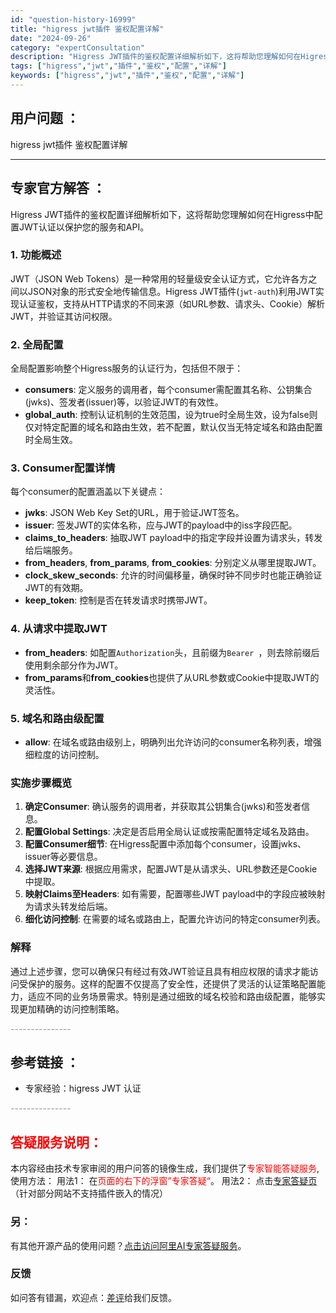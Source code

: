 ```yaml
---
id: "question-history-16999"
title: "higress jwt插件 鉴权配置详解"
date: "2024-09-26"
category: "expertConsultation"
description: "Higress JWT插件的鉴权配置详细解析如下，这将帮助您理解如何在Higress中配置JWT认证以保护您的服务和API。### 1. 功能概述JWT（JSON Web Tokens）是一种常用的轻量级安全认证方式，它允许各方之间以JSON对象的形式安全地传输信息。Higress JWT插件(`j"
tags: ["higress","jwt","插件","鉴权","配置","详解"]
keywords: ["higress","jwt","插件","鉴权","配置","详解"]
---
```


## 用户问题 ： 
 higress jwt插件 鉴权配置详解  

---------------
## 专家官方解答 ：

Higress JWT插件的鉴权配置详细解析如下，这将帮助您理解如何在Higress中配置JWT认证以保护您的服务和API。

### 1. 功能概述
JWT（JSON Web Tokens）是一种常用的轻量级安全认证方式，它允许各方之间以JSON对象的形式安全地传输信息。Higress JWT插件(`jwt-auth`)利用JWT实现认证鉴权，支持从HTTP请求的不同来源（如URL参数、请求头、Cookie）解析JWT，并验证其访问权限。

### 2. 全局配置
全局配置影响整个Higress服务的认证行为，包括但不限于：

- **consumers**: 定义服务的调用者，每个consumer需配置其名称、公钥集合(jwks)、签发者(issuer)等，以验证JWT的有效性。
- **global_auth**: 控制认证机制的生效范围，设为true时全局生效，设为false则仅对特定配置的域名和路由生效，若不配置，默认仅当无特定域名和路由配置时全局生效。

### 3. Consumer配置详情
每个consumer的配置涵盖以下关键点：
- **jwks**: JSON Web Key Set的URL，用于验证JWT签名。
- **issuer**: 签发JWT的实体名称，应与JWT的payload中的iss字段匹配。
- **claims_to_headers**: 抽取JWT payload中的指定字段并设置为请求头，转发给后端服务。
- **from_headers**, **from_params**, **from_cookies**: 分别定义从哪里提取JWT。
- **clock_skew_seconds**: 允许的时间偏移量，确保时钟不同步时也能正确验证JWT的有效期。
- **keep_token**: 控制是否在转发请求时携带JWT。

### 4. 从请求中提取JWT
- **from_headers**: 如配置`Authorization`头，且前缀为`Bearer `，则去除前缀后使用剩余部分作为JWT。
- **from_params**和**from_cookies**也提供了从URL参数或Cookie中提取JWT的灵活性。

### 5. 域名和路由级配置
- **allow**: 在域名或路由级别上，明确列出允许访问的consumer名称列表，增强细粒度的访问控制。

### 实施步骤概览
1. **确定Consumer**: 确认服务的调用者，并获取其公钥集合(jwks)和签发者信息。
2. **配置Global Settings**: 决定是否启用全局认证或按需配置特定域名及路由。
3. **配置Consumer细节**: 在Higress配置中添加每个consumer，设置jwks、issuer等必要信息。
4. **选择JWT来源**: 根据应用需求，配置JWT是从请求头、URL参数还是Cookie中提取。
5. **映射Claims至Headers**: 如有需要，配置哪些JWT payload中的字段应被映射为请求头转发给后端。
6. **细化访问控制**: 在需要的域名或路由上，配置允许访问的特定consumer列表。

### 解释
通过上述步骤，您可以确保只有经过有效JWT验证且具有相应权限的请求才能访问受保护的服务。这样的配置不仅提高了安全性，还提供了灵活的认证策略配置能力，适应不同的业务场景需求。特别是通过细致的域名校验和路由级配置，能够实现更加精确的访问控制策略。


<font color="#949494">---------------</font> 


## 参考链接 ：

* 专家经验：higress JWT 认证 


 <font color="#949494">---------------</font> 
 


## <font color="#FF0000">答疑服务说明：</font> 

本内容经由技术专家审阅的用户问答的镜像生成，我们提供了<font color="#FF0000">专家智能答疑服务</font>,使用方法：
用法1： 在<font color="#FF0000">页面的右下的浮窗”专家答疑“</font>。
用法2： 点击[专家答疑页](https://answer.opensource.alibaba.com/docs/intro)（针对部分网站不支持插件嵌入的情况）
### 另：


有其他开源产品的使用问题？[点击访问阿里AI专家答疑服务](https://answer.opensource.alibaba.com/docs/intro)。
### 反馈
如问答有错漏，欢迎点：[差评](https://ai.nacos.io/user/feedbackByEnhancerGradePOJOID?enhancerGradePOJOId=17008)给我们反馈。
